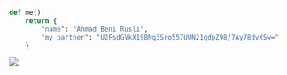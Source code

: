 ```python
def me():
    return {
        "name": "Ahmad Beni Rusli",
        "my_partner": "U2FsdGVkX19BNq3Sro557UUN21qdpZ98/7Ay78dvXSw="
    }
```
![](http://github-profile-summary-cards.vercel.app/api/cards/profile-details?username=ahmdbnrsl&theme=react)
